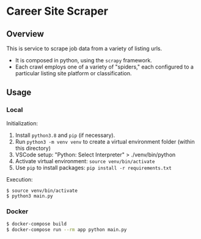 # Career Site Scraper

## Overview

This is service to scrape job data from a variety of listing urls.

- It is composed in python, using the `scrapy` framework.
- Each crawl employs one of a variety of "spiders," each configured to a particular listing site platform or classification.

## Usage

### Local

Initialization:

1. Install `python3.8` and `pip` (if necessary).
1. Run `python3 -m venv venv` to create a virtual environment folder (within this directory)
1. VSCode setup: "Python: Select Interpreter" > ./venv/bin/python
1. Activate virtual environment: `source venv/bin/activate`
1. Use `pip` to install packages: `pip install -r requirements.txt`

Execution:

```
$ source venv/bin/activate
$ python3 main.py
```

### Docker

```sh
$ docker-compose build
$ docker-compose run --rm app python main.py
```
